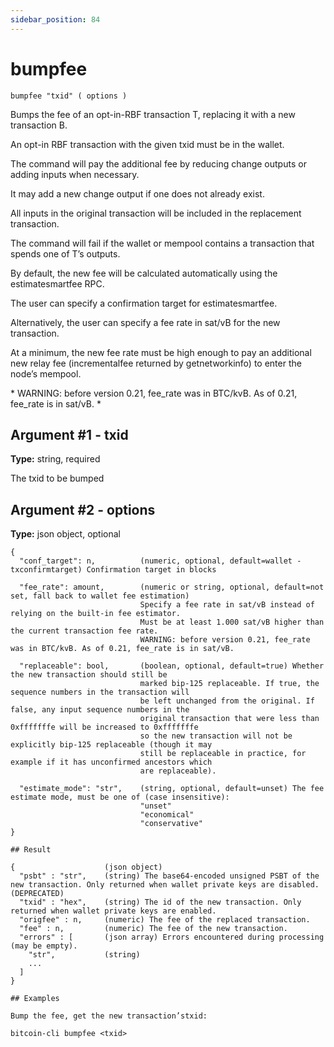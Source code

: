 ```yaml
---
sidebar_position: 84
---
```


# bumpfee

`bumpfee "txid" ( options )`

Bumps the fee of an opt-in-RBF transaction T, replacing it with a new transaction B.

An opt-in RBF transaction with the given txid must be in the wallet.

The command will pay the additional fee by reducing change outputs or adding inputs when necessary.

It may add a new change output if one does not already exist.

All inputs in the original transaction will be included in the replacement transaction.

The command will fail if the wallet or mempool contains a transaction that spends one of T’s outputs.

By default, the new fee will be calculated automatically using the estimatesmartfee RPC.

The user can specify a confirmation target for estimatesmartfee.

Alternatively, the user can specify a fee rate in sat/vB for the new transaction.

At a minimum, the new fee rate must be high enough to pay an additional new relay fee (incrementalfee returned by getnetworkinfo) to enter the node’s mempool.

\* WARNING: before version 0.21, fee_rate was in BTC/kvB. As of 0.21, fee_rate is in sat/vB. \*

## Argument #1 - txid

**Type:** string, required

The txid to be bumped

## Argument #2 - options

**Type:** json object, optional

```
{
  "conf_target": n,          (numeric, optional, default=wallet -txconfirmtarget) Confirmation target in blocks

  "fee_rate": amount,        (numeric or string, optional, default=not set, fall back to wallet fee estimation)
                             Specify a fee rate in sat/vB instead of relying on the built-in fee estimator.
                             Must be at least 1.000 sat/vB higher than the current transaction fee rate.
                             WARNING: before version 0.21, fee_rate was in BTC/kvB. As of 0.21, fee_rate is in sat/vB.

  "replaceable": bool,       (boolean, optional, default=true) Whether the new transaction should still be
                             marked bip-125 replaceable. If true, the sequence numbers in the transaction will
                             be left unchanged from the original. If false, any input sequence numbers in the
                             original transaction that were less than 0xfffffffe will be increased to 0xfffffffe
                             so the new transaction will not be explicitly bip-125 replaceable (though it may
                             still be replaceable in practice, for example if it has unconfirmed ancestors which
                             are replaceable).

  "estimate_mode": "str",    (string, optional, default=unset) The fee estimate mode, must be one of (case insensitive):
                             "unset"
                             "economical"
                             "conservative"
}

## Result

{                    (json object)
  "psbt" : "str",    (string) The base64-encoded unsigned PSBT of the new transaction. Only returned when wallet private keys are disabled. (DEPRECATED)
  "txid" : "hex",    (string) The id of the new transaction. Only returned when wallet private keys are enabled.
  "origfee" : n,     (numeric) The fee of the replaced transaction.
  "fee" : n,         (numeric) The fee of the new transaction.
  "errors" : [       (json array) Errors encountered during processing (may be empty).
    "str",           (string)
    ...
  ]
}

## Examples

Bump the fee, get the new transaction’stxid:

bitcoin-cli bumpfee <txid>
```

